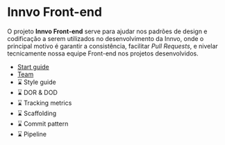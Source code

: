 # Innvo Front-end

O projeto **Innvo Front-end** serve para ajudar nos padrões de design e codificação a serem utilizados no desenvolvimento da Innvo, onde o principal motivo é garantir a consistência, facilitar *Pull Requests*, e nivelar tecnicamente nossa equipe Front-end nos projetos desenvolvidos.

- [Start guide](./start-guide.md)
- [Team](./team.md)
- ⌛ Style guide
- ⌛ DOR & DOD
- ⌛ Tracking metrics
- ⌛ Scaffolding
- ⌛ Commit pattern
- ⌛ Pipeline
